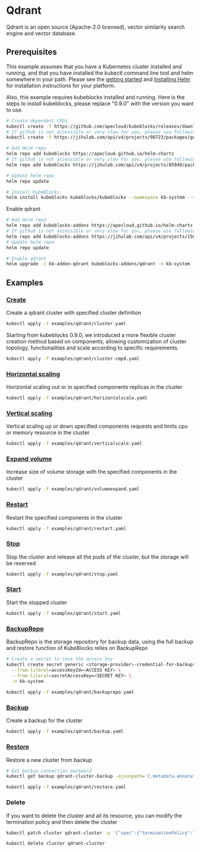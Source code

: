 # Qdrant

Qdrant is an open source (Apache-2.0 licensed), vector similarity search engine and vector database.

## Prerequisites

This example assumes that you have a Kubernetes cluster installed and running, and that you have installed the kubectl command line tool and helm somewhere in your path. Please see the [getting started](https://kubernetes.io/docs/setup/)  and [Installing Helm](https://helm.sh/docs/intro/install/) for installation instructions for your platform.

Also, this example requires kubeblocks installed and running. Here is the steps to install kubeblocks, please replace "0.9.0" with the version you want to use.
```bash
# Create dependent CRDs
kubectl create -f https://github.com/apecloud/kubeblocks/releases/download/v0.9.0/kubeblocks_crds.yaml
# If github is not accessible or very slow for you, please use following command instead
kubectl create -f https://jihulab.com/api/v4/projects/98723/packages/generic/kubeblocks/v0.9.0/kubeblocks_crds.yaml

# Add Helm repo 
helm repo add kubeblocks https://apecloud.github.io/helm-charts
# If github is not accessible or very slow for you, please use following repo instead
helm repo add kubeblocks https://jihulab.com/api/v4/projects/85949/packages/helm/stable

# Update helm repo
helm repo update

# Install KubeBlocks
helm install kubeblocks kubeblocks/kubeblocks --namespace kb-system --create-namespace --version="0.9.0"
```
Enable qdrant
```bash
# Add Helm repo 
helm repo add kubeblocks-addons https://apecloud.github.io/helm-charts
# If github is not accessible or very slow for you, please use following repo instead
helm repo add kubeblocks-addons https://jihulab.com/api/v4/projects/150246/packages/helm/stable
# Update helm repo
helm repo update

# Enable qdrant 
helm upgrade -i kb-addon-qdrant kubeblocks-addons/qdrant -n kb-system  
``` 

## Examples

### [Create](cluster.yaml) 
Create a qdrant cluster with specified cluster definition 
```bash
kubectl apply -f examples/qdrant/cluster.yaml
```
Starting from kubeblocks 0.9.0, we introduced a more flexible cluster creation method based on components, allowing customization of cluster topology, functionalities and scale according to specific requirements.
```bash
kubectl apply -f examples/qdrant/cluster-cmpd.yaml
```
### [Horizontal scaling](horizontalscale.yaml)
Horizontal scaling out or in specified components replicas in the cluster
```bash
kubectl apply -f examples/qdrant/horizontalscale.yaml
```

### [Vertical scaling](verticalscale.yaml)
Vertical scaling up or down specified components requests and limits cpu or memory resource in the cluster
```bash
kubectl apply -f examples/qdrant/verticalscale.yaml
```

### [Expand volume](volumeexpand.yaml)
Increase size of volume storage with the specified components in the cluster
```bash
kubectl apply -f examples/qdrant/volumeexpand.yaml
```

### [Restart](restart.yaml)
Restart the specified components in the cluster
```bash
kubectl apply -f examples/qdrant/restart.yaml
```

### [Stop](stop.yaml)
Stop the cluster and release all the pods of the cluster, but the storage will be reserved
```bash
kubectl apply -f examples/qdrant/stop.yaml
```

### [Start](start.yaml)
Start the stopped cluster
```bash
kubectl apply -f examples/qdrant/start.yaml
```

### [BackupRepo](backuprepo.yaml)
BackupRepo is the storage repository for backup data, using the full backup and restore function of KubeBlocks relies on BackupRepo
```bash
# Create a secret to save the access key
kubectl create secret generic <storage-provider>-credential-for-backuprepo\
  --from-literal=accessKeyId=<ACCESS KEY> \
  --from-literal=secretAccessKey=<SECRET KEY> \
  -n kb-system 
  
kubectl apply -f examples/qdrant/backuprepo.yaml
```

### [Backup](backup.yaml)
Create a backup for the cluster
```bash
kubectl apply -f examples/qdrant/backup.yaml
```

### [Restore](restore.yaml)
Restore a new cluster from backup
```bash
# Get backup connection password
kubectl get backup qdrant-cluster-backup -ojsonpath='{.metadata.annotations.dataprotection\.kubeblocks\.io\/connection-password}' -n default

kubectl apply -f examples/qdrant/restore.yaml
```

### Delete
If you want to delete the cluster and all its resource, you can modify the termination policy and then delete the cluster
```bash
kubectl patch cluster qdrant-cluster -p '{"spec":{"terminationPolicy":"WipeOut"}}' --type="merge"

kubectl delete cluster qdrant-cluster
```
